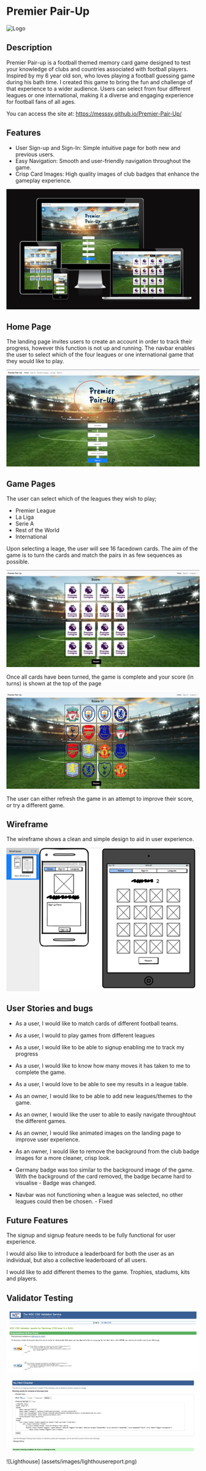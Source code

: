 # Premier Pair-Up

![Logo](assets/images/premier-pair-up-high-resolution-logo-transparent-png)

## Description

Premier Pair-up is a football themed memory card game designed to test your knowledge of clubs and countries associated with football players. Inspired by my 6 year old son, who loves playing a football guessing game during his bath time. I created this game to bring the fun and challenge of that experience to a wider audience. Users can select from four different leagues or one international, making it a diverse and engaging experience for football fans of all ages.

You can access the site at: https://messsy.github.io/Premier-Pair-Up/

## Features

* User Sign-up and Sign-In: Simple intuitive page for both new and previous users.
* Easy Navigation: Smooth and user-friendly navigation throughout the game.
* Crisp Card Images: High quality images of club badges that enhance the gameplay experience.

![Responsive Mockup](assets/images/amiresponsive.png)

## Home Page

The landing page invites users to create an account in order to track their progress, however this function is not up and running. The navbar enables the user to select which of the four leagues or one international game that they would like to play.

![Landing Page](assets/images/landingpage.png)

## Game Pages

The user can select which of the leagues they wish to play;

* Premier League
* La Liga
* Serie A
* Rest of the World
* International

Upon selecting a leage, the user will see 16 facedown cards. The aim of the game is to turn the cards and match the pairs in as few sequences as possible.

![Game Page](assets/images/gamepage.png)

Once all cards have been turned, the game is complete and your score (in turns) is shown at the top of the page

![Completed Game Page](assets/images/completedgamepage.png)

The user can either refresh the game in an attempt to improve their score, or try a different game.


## Wireframe

The wireframe shows a clean and simple design to aid in user experience.

![Wireframe](assets/images/wireframe.png)


## User Stories and bugs

* As a user, I would like to match cards of different football teams.
* As a user, I would to play games from different leagues
* As a user, I would like to be able to signup enabling me to track my progress
* As a user, I would like to know how many moves it has taken to me to complete the game.
* As a user, I would love to be able to see my results in a league table.
* As an owner, I would like to be able to add new leagues/themes to the game.
* As an owner, I would like the user to able to easily navigate throughtout the different games.
* As an owner, I would like animated images on the landing page to improve user experience.
* As an owner, I would like to remove the background from the club badge images for a more cleaner, crisp look.


* Germany badge was too similar to the background image of the game. With the background of the card removed, the badge became hard to visualise - Badge was changed.
* Navbar was not functioning when a league was selected, no other leagues could then be chosen. - Fixed


## Future Features

The signup and signup feature needs to be fully functional for user experience.

I would also like to introduce a leaderboard for both the user as an individual, but also a collective leaderboard of all users.

I would like to add different themes to the game. Trophies, stadiums, kits and players.


## Validator Testing

![CSS Testing](assets/images/cssvalidator.png)

![HTML Validator](assets/images/htmlvalidator.png)

![Lighthouse] (assets/images/lighthousereport.png)
